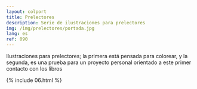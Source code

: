 ```yaml
---
layout: colport
title: Prelectores
description: Serie de ilustraciones para prelectores
img: /img/prelectores/portada.jpg
lang: es
ref: 090
---
```


Ilustraciones para prelectores; la primera está pensada para colorear, y la segunda, es una prueba para un proyecto personal orientado a este primer contacto con los libros

{% include 06.html %}
